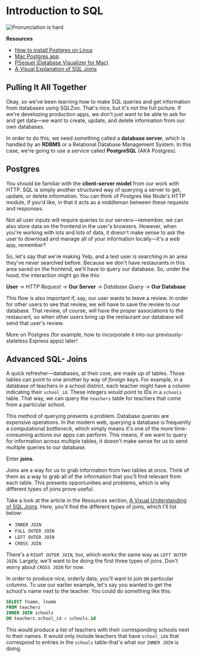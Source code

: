 # Introduction to SQL

![Pronunciation is hard](https://i.imgur.com/AF73EN7.jpg)

**Resources**

* [How to install Postgres on Linux](https://www.digitalocean.com/community/tutorials/how-to-install-and-use-postgresql-on-ubuntu-16-04)
* [Mac Postgres app](https://postgresapp.com/)
* [PSequel (Database Visualizer for Mac)](http://www.psequel.com/)
* [A Visual Explanation of SQL Joins](https://blog.codinghorror.com/a-visual-explanation-of-sql-joins/)

## Pulling It All Together

Okay, so we've been learning how to make SQL queries and get information from
databases using SQLZoo. That's nice, but it's not the full picture. If we're
developing production apps, we don't just want to be able to ask for and get
data—we want to create, update, and delete information from our own databases.

In order to do this, we need something called a **database server**, which is
handled by an **RDBMS** or a Relational Database Management System. In this case,
we're going to use a service called **PostgreSQL** (AKA Postgres).

## Postgres

You should be familiar with the **client-server model** from our work with HTTP.
SQL is simply another structured way of querying a server to get, update, or delete
information. You can think of Postgres like Node's HTTP module, if you'd like,
in that it acts as a middleman between these requests and responses.

Not all user inputs will require queries to our servers—remember, we can also
store data on the frontend in the user's browsers. However, when you're working
with lots and lots of data, it doesn't make sense to ask the user to download
and manage all of your information locally—it's a *web* app, remember?

So, let's say that we're making Yelp, and a test user is searching in an area
they've never searched before. Because we don't have restaurants in this area
saved on the frontend, we'll have to query our database. So, under the hood,
the interaction might go like this:

**User** -> *HTTP Request* -> **Our Server** -> *Database Query* -> **Our Database**

This flow is also important if, say, our user wants to leave a review. In order
for other users to see that review, we will have to save the review to our database.
That review, of course, will have the proper associations to the restaurant,
so when other users bring up the restaurant our database will send that user's
review.

More on Postgres (for example, how to incorporate it into our previously-stateless
Express apps) later!

## Advanced SQL- Joins

A quick refresher—databases, at their core, are made up of tables. Those tables
can point to one another by way of *foreign keys*. For example, in a database of
teachers in a school district, each teacher might have a column indicating their
`school_id`. These integers would point to IDs in a `schools` table. That way,
we can query the `teachers` table for teachers that come from a particular school.

This method of querying presents a problem. Database queries are expensive operations.
In the modern web, querying a database is frequently a computational *bottleneck*,
which simply means it's one of the more time-consuming actions our apps can perform.
This means, if we want to query for information across multiple tables, it doesn't
make sense for us to send multiple queries to our database.

Enter **joins**.

Joins are a way for us to grab information from two tables at once. Think of them
as a way to grab all of the information that you'll find relevant from each table.
This presents opportunities and problems, which is why different types of joins
prove useful.

Take a look at the article in the Resources section, [A Visual Understanding of SQL Joins](https://blog.codinghorror.com/a-visual-explanation-of-sql-joins/).
Here, you'll find the different types of joins, which I'll list below:

* `INNER JOIN`
* `FULL OUTER JOIN`
* `LEFT OUTER JOIN`
* `CROSS JOIN`

There's a `RIGHT OUTER JOIN`, too, which works the same way as `LEFT OUTER JOIN`.
Largely, we'll want to be doing the first three types of joins. Don't worry about
`CROSS JOIN` for now.

In order to produce nice, orderly data, you'll want to join `ON` particular
columns. To use our earlier example, let's say you wanted to get the school's name
next to the teacher. You could do something like this:

```sql
SELECT fname, lname
FROM teachers
INNER JOIN schools
ON teachers.school_id = schools.id
```

This would produce a list of teachers with their corresponding schools next to their
names. It would only include teachers that have `school_id`s that correspond to
entries in the `schools` table-that's what our `INNER JOIN` is doing.
